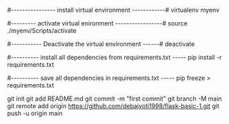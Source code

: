 #----------------  install virtual environment ------------#
virtualenv myenv


#--------- activate virtual enironment -----------------#
source ./myenv/Scripts/activate



#----------- Deactivate the virtual environment ------#
deactivate





#---------- install all dependencies from requirements.txt  -----
pip install -r requirements.txt 

#---------- save all dependencies in requirements.txt  -----
pip freeze > requirements.txt






git init
git add README.md
git commit -m "first commit"
git branch -M main
git remote add origin https://github.com/debajyoti1998/flask-basic-1.git
git push -u origin main